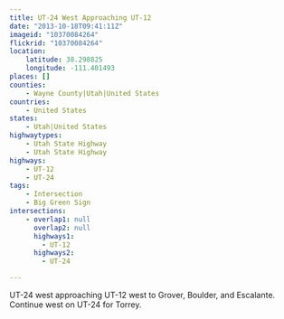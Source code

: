 ```yaml
---
title: UT-24 West Approaching UT-12
date: "2013-10-18T09:41:11Z"
imageid: "10370084264"
flickrid: "10370084264"
location:
    latitude: 38.298825
    longitude: -111.401493
places: []
counties:
    - Wayne County|Utah|United States
countries:
    - United States
states:
    - Utah|United States
highwaytypes:
    - Utah State Highway
    - Utah State Highway
highways:
    - UT-12
    - UT-24
tags:
    - Intersection
    - Big Green Sign
intersections:
    - overlap1: null
      overlap2: null
      highways1:
        - UT-12
      highways2:
        - UT-24

---
```

UT-24 west approaching UT-12 west to Grover, Boulder, and Escalante.  Continue west on UT-24 for Torrey.